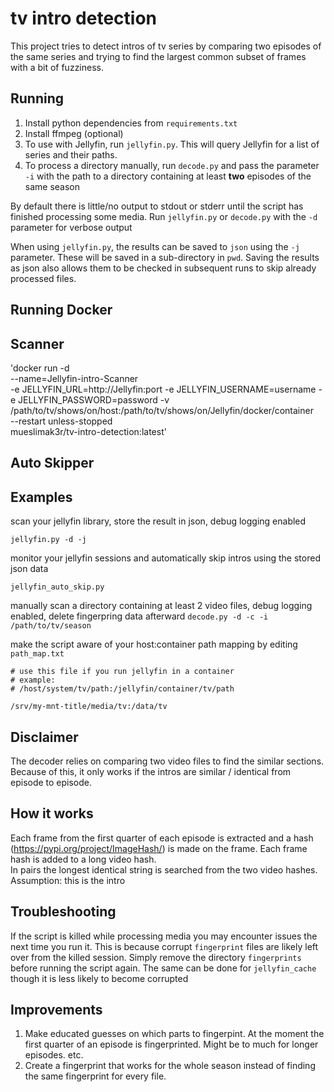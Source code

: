 # tv intro detection

This project tries to detect intros of tv series by comparing two episodes of the same series and trying to find the
largest common subset of frames with a bit of fuzziness.

## Running

1. Install python dependencies from `requirements.txt`
2. Install ffmpeg (optional)
3. To use with Jellyfin, run `jellyfin.py`. This will query Jellyfin for a list of series and their paths.
4. To process a directory manually, run `decode.py` and pass the parameter `-i` with the path to a directory containing at least **two** episodes of the same season

By default there is little/no output to stdout or stderr until the script has finished processing some media. Run `jellyfin.py` or `decode.py` with the `-d` parameter for verbose output

When using `jellyfin.py`, the results can be saved to `json` using the `-j` parameter. These will be saved in a sub-directory in `pwd`. Saving the results as json also allows them to be checked in subsequent runs to skip already processed files.

## Running Docker
  ## Scanner
  'docker run -d \
  --name=Jellyfin-intro-Scanner \
  -e JELLYFIN_URL=http://Jellyfin:port
  -e JELLYFIN_USERNAME=username
  -e JELLYFIN_PASSWORD=password
  -v /path/to/tv/shows/on/host:/path/to/tv/shows/on/Jellyfin/docker/container \
  --restart unless-stopped \
  mueslimak3r/tv-intro-detection:latest'
  
  ## Auto Skipper

## Examples
scan your jellyfin library, store the result in json, debug logging enabled

`jellyfin.py -d -j`

monitor your jellyfin sessions and automatically skip intros using the stored json data

`jellyfin_auto_skip.py`

manually scan a directory containing at least 2 video files, debug logging enabled, delete fingerpring data afterward
`decode.py -d -c -i /path/to/tv/season`

make the script aware of your host:container path mapping by editing `path_map.txt`

```
# use this file if you run jellyfin in a container
# example:
# /host/system/tv/path:/jellyfin/container/tv/path

/srv/my-mnt-title/media/tv:/data/tv
```

## Disclaimer

The decoder relies on comparing two video files to find the similar sections. Because of this, it only works if the intros are similar / identical from episode to episode.

## How it works
Each frame from the first quarter of each episode is extracted and a hash (https://pypi.org/project/ImageHash/) is made on the frame. Each frame hash is added to a long video hash.<br>
In pairs the longest identical string is searched from the two video hashes.<br>
Assumption: this is the intro

## Troubleshooting
If the script is killed while processing media you may encounter issues the next time you run it. This is because corrupt `fingerprint` files are likely left over from the killed session. Simply remove the directory `fingerprints` before running the script again. The same can be done for `jellyfin_cache` though it is less likely to become corrupted

## Improvements

1. Make educated guesses on which parts to fingerpint. At the moment the first quarter of an episode is fingerprinted. Might be to much for longer episodes. etc.
2. Create a fingerprint that works for the whole season instead of finding the same fingerprint for every file.
